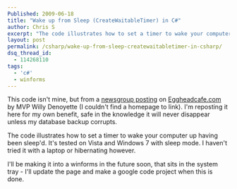 ```yaml
---
Published: 2009-06-18
title: "Wake up from Sleep (CreateWaitableTimer) in C#"
author: Chris S
excerpt: "The code illustrates how to set a timer to wake your computer up having been sleep'd. It's tested on Vista and Windows 7 with sleep mode."
layout: post
permalink: /csharp/wake-up-from-sleep-createwaitabletimer-in-csharp/
dsq_thread_id:
  - 114268110
tags:
  - 'c#'
  - winforms
---
```

This code isn't mine, but from a [newsgroup posting][1] on [Eggheadcafe.com][2] by MVP Willy Denoyette (I couldn't find a homepage to link). I'm reposting it here for my own benefit, safe in the knowledge it will never disappear unless my database backup corrupts.

<!--more-->

The code illustrates how to set a timer to wake your computer up having been sleep'd. It's tested on Vista and Windows 7 with sleep mode. I haven't tried it with a laptop or hibernating however.

I'll be making it into a winforms in the future soon, that sits in the system tray - I'll update the page and make a google code project when this is done.

<script src="https://gist.github.com/yetanotherchris/4986402.js"></script>

 [1]: http://www.eggheadcafe.com/conversation.aspx?messageid=31842625&threadid=31842595
 [2]: http://www.eggheadcafe.com